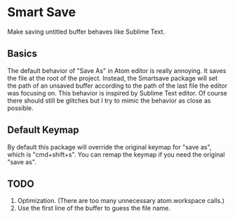 # Smart Save

Make saving untitled buffer behaves like Sublime Text.

## Basics

The default behavior of "Save As" in Atom editor is really annoying. It saves the file at the root of the project. Instead, the Smartsave package will set the path of an unsaved buffer according to the path of the last file the editor was focusing on. This behavior is inspired by Sublime Text editor. Of course there should still be glitches but I try to mimic the behavior as close as possible.


## Default Keymap

By default this package will override the original keymap for "save as", which is "cmd+shift+s". You can remap the keymap if you need the original "save as".

## TODO

1. Optimization. (There are too many unnecessary atom.workspace calls.)
2. Use the first line of the buffer to guess the file name.


